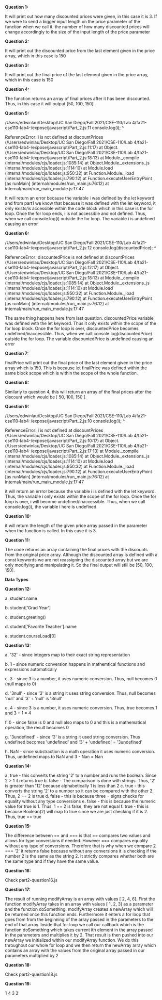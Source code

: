 **Question 1:**

It will print out how many discounted prices were given, in this case it is 3. If we were to send a bigger input length on the price parameter of the function when we call it, the number of how many discounted prices will change accordingly to the size of the input length of the price parameter

**Question 2:**

It will print out the discounted price from the last element given in the price array, which in this case is 150

**Question 3:**

It will print out the final price of the last element given in the price array, which in this case is 150

**Question 4:** 

The function returns an array of final prices after it has been discounted. Thus, in this case it will output [50, 100, 150]

**Question 5:** 

/Users/edwinlau/Desktop/UC San Diego/Fall 2021/CSE-110/Lab 4/fa21-cse110-lab4-/expose/javascript/Part_2.js:11
    console.log(i);
                ^

ReferenceError: i is not defined
    at discountPrices (/Users/edwinlau/Desktop/UC San Diego/Fall 2021/CSE-110/Lab 4/fa21-cse110-lab4-/expose/javascript/Part_2.js:11:17)
    at Object.<anonymous> (/Users/edwinlau/Desktop/UC San Diego/Fall 2021/CSE-110/Lab 4/fa21-cse110-lab4-/expose/javascript/Part_2.js:18:13)
    at Module._compile (internal/modules/cjs/loader.js:1085:14)
    at Object.Module._extensions..js (internal/modules/cjs/loader.js:1114:10)
    at Module.load (internal/modules/cjs/loader.js:950:32)
    at Function.Module._load (internal/modules/cjs/loader.js:790:12)
    at Function.executeUserEntryPoint [as runMain] (internal/modules/run_main.js:76:12)
    at internal/main/run_main_module.js:17:47

It will return an error because the variable i was defined by the let keyword and from part1 we know that because it was defined with the let keyword, it only exists/is accessible within the code block which in this case is the for loop. Once the for loop ends, i is not accessible and not defined. Thus, when we call console.log(i) outside the for loop. The variable i is undefined causing an error

**Question 6:**

/Users/edwinlau/Desktop/UC San Diego/Fall 2021/CSE-110/Lab 4/fa21-cse110-lab4-/expose/javascript/Part_2.js:12
    console.log(discountedPrice);
                ^

ReferenceError: discountedPrice is not defined
    at discountPrices (/Users/edwinlau/Desktop/UC San Diego/Fall 2021/CSE-110/Lab 4/fa21-cse110-lab4-/expose/javascript/Part_2.js:12:17)
    at Object.<anonymous> (/Users/edwinlau/Desktop/UC San Diego/Fall 2021/CSE-110/Lab 4/fa21-cse110-lab4-/expose/javascript/Part_2.js:18:13)
    at Module._compile (internal/modules/cjs/loader.js:1085:14)
    at Object.Module._extensions..js (internal/modules/cjs/loader.js:1114:10)
    at Module.load (internal/modules/cjs/loader.js:950:32)
    at Function.Module._load (internal/modules/cjs/loader.js:790:12)
    at Function.executeUserEntryPoint [as runMain] (internal/modules/run_main.js:76:12)
    at internal/main/run_main_module.js:17:47

The same thing happens here from last question. discountedPrice variable was defined with the let keyword. Thus it only exists within the scope of the for loop block. Once the for loop is over, discountedPrice becomes undefined/inaccessible. Thus, when we call console.log(discountedPrice) outside the for loop. The variable discountedPrice is undefined causing an error

**Question 7:**

finalPrice will print out the final price of the last element given in the price array which is 150. This is because let finalPrice was defined within the same block scope which is within the scope of the whole function.

**Question 8:** 

Similarly to question 4, this will return an array of the final prices after the discount which would be [ 50, 100, 150 ].

**Question 9:**

/Users/edwinlau/Desktop/UC San Diego/Fall 2021/CSE-110/Lab 4/fa21-cse110-lab4-/expose/javascript/Part_2.js:10
    console.log(i);
                ^

ReferenceError: i is not defined
    at discountPrices (/Users/edwinlau/Desktop/UC San Diego/Fall 2021/CSE-110/Lab 4/fa21-cse110-lab4-/expose/javascript/Part_2.js:10:17)
    at Object.<anonymous> (/Users/edwinlau/Desktop/UC San Diego/Fall 2021/CSE-110/Lab 4/fa21-cse110-lab4-/expose/javascript/Part_2.js:17:13)
    at Module._compile (internal/modules/cjs/loader.js:1085:14)
    at Object.Module._extensions..js (internal/modules/cjs/loader.js:1114:10)
    at Module.load (internal/modules/cjs/loader.js:950:32)
    at Function.Module._load (internal/modules/cjs/loader.js:790:12)
    at Function.executeUserEntryPoint [as runMain] (internal/modules/run_main.js:76:12)
    at internal/main/run_main_module.js:17:47

it will return an errror because the variable i is defined with the let keyword. Thus, the variable i only exists within the scope of the for loop. Once the for loop is over, i will become undefined/inaccessible. Thus, when we call console.log(i), the variable i here is undefined.

**Question 10:**

it will return the length of the given price array passed in the parameter when the function is called. In this case it is 3. 

**Question 11:** 

The code returns an array containing the final prices with the discounts from the original price array. Although the discounted array is defined with a const keywords we are not reassigning the discounted array but we are only modifying and manipulating it. So the final output will still be [50, 100, 150].

**Data Types**

**Question 12:**

a. student.name
    
b. student['Grad Year']
    
c. student.greeting()
    
d. student['Favorite Teacher'].name
    
e. student.courseLoad[0]
    

**Question 13:**

a. '32' - since integers map to their exact string representation
    
b. 1 - since numeric conversion happens in mathemtical functions and expressions automatically
    
c. 3 - since 3 is a number, it uses numeric conversion. Thus, null becomes 0 (null maps to 0)
    
d. '3null' - since '3' is a string it uses string conversion. Thus, null becomes 'null' and '3' + 'null' is '3null'
    
e. 4 - since 3 is a number, it uses numeric conversion. Thus, true becomes 1 and 3 + 1 = 4
    
f. 0 - since false is 0 and null also maps to 0 and this is a mathematical operation, the result becomes 0

g. '3undefined' - since '3' is a string it used string conversion. Thus undefined becomes 'undefined' and '3' + 'undefined' = '3undefined'
    
h. NaN - since substraction is a math operation it uses numeric conversion. Thus, undefined maps to NaN and 3 - Nan = Nan

**Question 14:**   

a. true - this converts the string '2' to a number and runs the boolean. Since 2 > 1 it returns true
b. false - The comparison is done with strings. Thus, '2' is greater than '12' because alphabetically 1 is less than 2
c. true - this converts the string '2' to a number so it can be compared with the other 2. Thus, 2 == 2 is true
d. false - this is because three = signs checks for equality without any type conversions
e. false - this is because the numeric value for true is 1. Thus, 1 == 2 is false, they are not equal
f. true - this is because Boolean(2) will map to true since we are just checking if it is 2. Thus, true == true

**Question 15:**

The difference between == and === is that == compares two values and allows for type conversions if needed. However === compares equality without any type of conversions. Therefore that is why when we compare 2 === '2' it returns false because without any conversions it is checking if the number 2 is the same as the string 2. It strictly compares whether both are the same type and if they have the same value.

**Question 16:**

Check part2-question16.js

**Question 17:**
    
The result of running modifyArray is an array with values [ 2, 4, 6]. First the function modifyArray takes in an array with values [ 1, 2, 3] as a parameter and the function doSomething. modifyArray creates a newArray which will be returned once this function ends. Furthermore it enters a for loop that goes from from the beginning of the array passed in the parameters to the end of that array. Inside that for loop we call our callback which is the function doSomething which takes current ith element in the array passed in the parameters and multiplies it by 2. That result is then pushed into our newArray we initialized within our modifyArray function. We do this throughout our whole for loop and we then return the newArray array which contains an array with the values from the original array passed in our parameters multiplied by 2

**Question 18:**

Check part2-question18.js 

**Question 19:**

1 4 3 2


